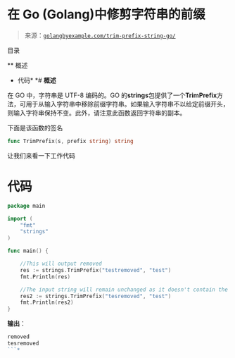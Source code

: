 <!--yml

分类：未分类

日期：2024-10-13 06:12:35

-->

# 在 Go (Golang)中修剪字符串的前缀

> 来源：[`golangbyexample.com/trim-prefix-string-go/`](https://golangbyexample.com/trim-prefix-string-go/)

目录

**   概述

+   代码*  *# **概述**

在 GO 中，字符串是 UTF-8 编码的。GO 的**strings**包提供了一个**TrimPrefix**方法，可用于从输入字符串中移除前缀字符串。如果输入字符串不以给定前缀开头，则输入字符串保持不变。此外，请注意此函数返回字符串的副本。

下面是该函数的签名

```go
func TrimPrefix(s, prefix string) string
```

让我们来看一下工作代码

# **代码**

```go
package main

import (
    "fmt"
    "strings"
)

func main() {

    //This will output removed
    res := strings.TrimPrefix("testremoved", "test")
    fmt.Println(res)

    //The input string will remain unchanged as it doesn't contain the test as prefix
    res2 := strings.TrimPrefix("tesremoved", "test")
    fmt.Println(res2)
}
```

**输出**：

```go
removed
tesremoved
```*
